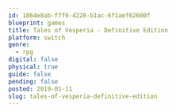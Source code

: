 ```yaml
---
id: 1864e8ab-f7f9-4228-b1ac-6f1aef62600f
blueprint: games
title: Tales of Vesperia - Definitive Edition
platform: switch
genre:
  - rpg
digital: false
physical: true
guide: false
pending: false
posted: 2019-01-11
slug: tales-of-vesperia-definitive-edition
---
```

